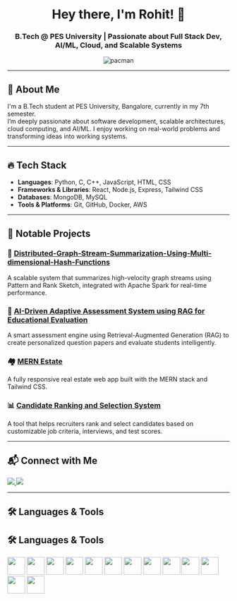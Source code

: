 <h1 align="center">Hey there, I'm Rohit! 👋</h1>
<h3 align="center">B.Tech @ PES University | Passionate about Full Stack Dev, AI/ML, Cloud, and Scalable Systems</h3>

<p align="center">
  <img src="https://i.gifer.com/origin/2c/2c1942a7b6efde6b93ad13e6524a48a7_w200.gif" alt="pacman" />
</p>

---

## 🚀 About Me

I'm a B.Tech student at PES University, Bangalore, currently in my 7th semester.  
I’m deeply passionate about software development, scalable architectures, cloud computing, and AI/ML. I enjoy working on real-world problems and transforming ideas into working systems.

---

## 🔥 Tech Stack

- **Languages**: Python, C, C++, JavaScript, HTML, CSS  
- **Frameworks & Libraries**: React, Node.js, Express, Tailwind CSS  
- **Databases**: MongoDB, MySQL  
- **Tools & Platforms**: Git, GitHub, Docker, AWS  

---

## 📂 Notable Projects

### 🔷 [Distributed-Graph-Stream-Summarization-Using-Multi-dimensional-Hash-Functions](https://github.com/rohit3110-pro/Distributed-Graph-Stream-Summarization-Using-PR-Sketch-on-Apache-Spark)
A scalable system that summarizes high-velocity graph streams using Pattern and Rank Sketch, integrated with Apache Spark for real-time performance.

### 🧠 [AI-Driven Adaptive Assessment System using RAG for Educational Evaluation](https://github.com/rohit3110-pro/AI-Driven-Adaptive-Assessment-System-Using-RAG-for-Educational-Evaluation)
A smart assessment engine using Retrieval-Augmented Generation (RAG) to create personalized question papers and evaluate students intelligently.

### 🏘️ [MERN Estate](https://github.com/rohit3110-pro/mern-estate)
A fully responsive real estate web app built with the MERN stack and Tailwind CSS.

### 📊 [Candidate Ranking and Selection System](https://github.com/rohit3110-pro/Candidate-Ranking-and-Selection-System)
A tool that helps recruiters rank and select candidates based on customizable job criteria, interviews, and test scores.

---

## 📬 Connect with Me

<p align="left">
  <a href="https://linkedin.com/in/rohit-mudakude" target="_blank">
    <img src="https://img.shields.io/badge/LinkedIn-blue?logo=linkedin&logoColor=white" />
  </a>
  <a href="mailto:rohitmudakude@gmail.com">
    <img src="https://img.shields.io/badge/Gmail-red?logo=gmail&logoColor=white" />
  </a>
</p>


---

## 🛠️ Languages & Tools

## 🛠️ Languages & Tools

<p align="left">
  <img src="https://cdn.jsdelivr.net/gh/devicons/devicon/icons/python/python-original.svg" width="40"/>
  <img src="https://cdn.jsdelivr.net/gh/devicons/devicon/icons/c/c-original.svg" width="40"/>
  <img src="https://cdn.jsdelivr.net/gh/devicons/devicon/icons/cplusplus/cplusplus-original.svg" width="40"/>
  <img src="https://cdn.jsdelivr.net/gh/devicons/devicon/icons/javascript/javascript-original.svg" width="40"/>
  <img src="https://cdn.jsdelivr.net/gh/devicons/devicon/icons/react/react-original.svg" width="40"/>
  <img src="https://cdn.jsdelivr.net/gh/devicons/devicon/icons/nodejs/nodejs-original.svg" width="40"/>
  <img src="https://cdn.jsdelivr.net/gh/devicons/devicon/icons/express/express-original.svg" width="40"/>
  <img src="https://cdn.jsdelivr.net/gh/devicons/devicon/icons/tailwindcss/tailwindcss-plain.svg" width="40"/>
  <img src="https://cdn.jsdelivr.net/gh/devicons/devicon/icons/mongodb/mongodb-original.svg" width="40"/>
  <img src="https://cdn.jsdelivr.net/gh/devicons/devicon/icons/mysql/mysql-original.svg" width="40"/>
  <img src="https://cdn.jsdelivr.net/gh/devicons/devicon/icons/docker/docker-original.svg" width="40"/>
  <img src="https://cdn.jsdelivr.net/gh/devicons/devicon/icons/amazonwebservices/amazonwebservices-original-wordmark.svg" width="40"/>
  <img src="https://cdn.jsdelivr.net/gh/devicons/devicon/icons/git/git-original.svg" width="40"/>
</p>

